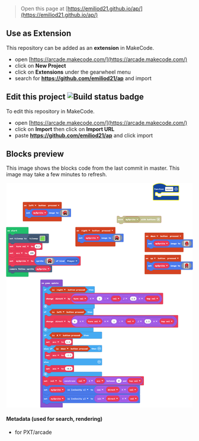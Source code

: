  


> Open this page at [https://emiliod21.github.io/ap/](https://emiliod21.github.io/ap/)

## Use as Extension

This repository can be added as an **extension** in MakeCode.

* open [https://arcade.makecode.com/](https://arcade.makecode.com/)
* click on **New Project**
* click on **Extensions** under the gearwheel menu
* search for **https://github.com/emiliod21/ap** and import

## Edit this project ![Build status badge](https://github.com/emiliod21/ap/workflows/MakeCode/badge.svg)

To edit this repository in MakeCode.

* open [https://arcade.makecode.com/](https://arcade.makecode.com/)
* click on **Import** then click on **Import URL**
* paste **https://github.com/emiliod21/ap** and click import

## Blocks preview

This image shows the blocks code from the last commit in master.
This image may take a few minutes to refresh.

![A rendered view of the blocks](https://github.com/emiliod21/ap/raw/master/.github/makecode/blocks.png)

#### Metadata (used for search, rendering)

* for PXT/arcade
<script src="https://makecode.com/gh-pages-embed.js"></script><script>makeCodeRender("{{ site.makecode.home_url }}", "{{ site.github.owner_name }}/{{ site.github.repository_name }}");</script>
